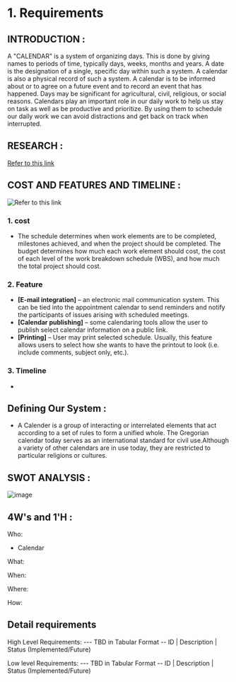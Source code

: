 #  1. Requirements
## INTRODUCTION :
A "CALENDAR" is a system of organizing days. This is done by giving names to periods of time, typically days, weeks, months and years. A date is the designation of a single, specific day within such a system. A calendar is also a physical record of such a system. A calendar is to be informed about or to agree on a future event and to record an event that has happened. Days may be significant for agricultural, civil, religious, or social reasons.
Calendars play an important role in our daily work to help us stay on task as well as be productive and prioritize. By using them to schedule our daily work we can avoid distractions and get back on track when interrupted.
## RESEARCH :
[Refer to this link](https://cdn.w600.comps.canstockphoto.com/calendar-planning-concept-stock-photos_csp15549334.jpg)
## COST AND FEATURES AND TIMELINE :
![Refer to this link](https://thumbs.dreamstime.com/z/business-executive-planning-digital-calendar-business-executive-planning-schedule-digital-calendar-his-laptop-150711056.jpg)
### 1. cost
- The schedule determines when work elements are to be completed, milestones achieved, and when the project should be completed. The budget determines how much each work element should cost, the cost of each level of the work breakdown schedule (WBS), and how much the total project should cost.
### 2. Feature
* **[E-mail integration]** – an electronic mail communication system. This can be tied into the appointment calendar to send reminders and notify the participants of issues arising with scheduled meetings.
* **[Calendar publishing]** – some calendaring tools allow the user to publish select calendar information on a public link.
* **[Printing]** – User may print selected schedule. Usually, this feature allows users to select how she wants to have the printout to look (i.e. include comments, subject only, etc.).
### 3. Timeline
-
## Defining Our System :
* A Calender is a group of interacting or interrelated elements that act according to a set of rules to form a unified whole. The Gregorian calendar today serves as an international standard for civil use.Although a variety of other calendars are in use today, they are restricted to particular religions or cultures.

## SWOT ANALYSIS :
![image](https://www.slideteam.net/media/catalog/product/cache/960x720/s/w/swot_analysis_l1866_ppt_powerpoint_presentation_file_layout_slide01.jpg)
<br>
## 4W's and 1'H :
Who:
* Calendar

What:


When:


Where:


How:

## Detail requirements
High Level Requirements:
--- TBD in Tabular Format -- ID | Description | Status (Implemented/Future)

Low level Requirements:
--- TBD in Tabular Format -- ID | Description | Status (Implemented/Future)
